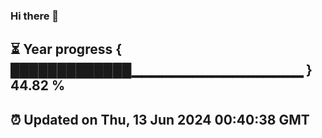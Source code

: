### Hi there 👋
⏳ Year progress { █████████████▁▁▁▁▁▁▁▁▁▁▁▁▁▁▁▁▁ } 44.82 %
---
⏰ Updated on Thu, 13 Jun 2024 00:40:38 GMT
---
